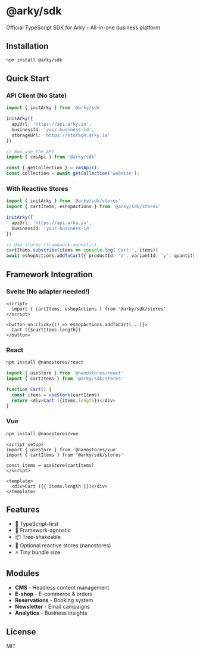 # @arky/sdk

Official TypeScript SDK for Arky - All-in-one business platform

## Installation

```bash
npm install @arky/sdk
```

## Quick Start

### API Client (No State)

```typescript
import { initArky } from '@arky/sdk'

initArky({
  apiUrl: 'https://api.arky.io',
  businessId: 'your-business-id',
  storageUrl: 'https://storage.arky.io'
})

// Now use the API
import { cmsApi } from '@arky/sdk'

const { getCollection } = cmsApi();
const collection = await getCollection('website');
```

### With Reactive Stores

```typescript
import { initArky } from '@arky/sdk/stores'
import { cartItems, eshopActions } from '@arky/sdk/stores'

initArky({
  apiUrl: 'https://api.arky.io',
  businessId: 'your-business-id'
})

// Use stores (framework-agnostic)
cartItems.subscribe(items => console.log('Cart:', items))
await eshopActions.addToCart({ productId: 'x', variantId: 'y', quantity: 1 })
```

## Framework Integration

### Svelte (No adapter needed!)

```svelte
<script>
  import { cartItems, eshopActions } from '@arky/sdk/stores'
</script>

<button on:click={() => eshopActions.addToCart(...)}>
  Cart ({$cartItems.length})
</button>
```

### React

```bash
npm install @nanostores/react
```

```typescript
import { useStore } from '@nanostores/react'
import { cartItems } from '@arky/sdk/stores'

function Cart() {
  const items = useStore(cartItems)
  return <div>Cart ({items.length})</div>
}
```

### Vue

```bash
npm install @nanostores/vue
```

```vue
<script setup>
import { useStore } from '@nanostores/vue'
import { cartItems } from '@arky/sdk/stores'

const items = useStore(cartItems)
</script>

<template>
  <div>Cart ({{ items.length }})</div>
</template>
```

## Features

- 🚀 TypeScript-first
- 🎯 Framework-agnostic
- 📦 Tree-shakeable
- 🔄 Optional reactive stores (nanostores)
- ⚡ Tiny bundle size

## Modules

- **CMS** - Headless content management
- **E-shop** - E-commerce & orders
- **Reservations** - Booking system
- **Newsletter** - Email campaigns
- **Analytics** - Business insights

## License

MIT
